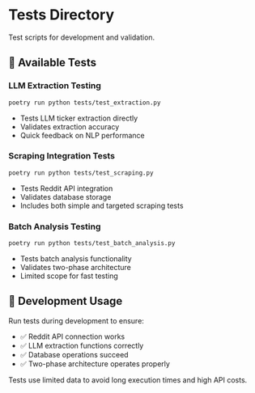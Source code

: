# Tests Directory

Test scripts for development and validation.

## 🧪 **Available Tests**

### **LLM Extraction Testing**
```bash
poetry run python tests/test_extraction.py
```
- Tests LLM ticker extraction directly
- Validates extraction accuracy
- Quick feedback on NLP performance

### **Scraping Integration Tests**
```bash
poetry run python tests/test_scraping.py
```
- Tests Reddit API integration
- Validates database storage
- Includes both simple and targeted scraping tests

### **Batch Analysis Testing**
```bash
poetry run python tests/test_batch_analysis.py
```
- Tests batch analysis functionality
- Validates two-phase architecture
- Limited scope for fast testing

## 🔧 **Development Usage**

Run tests during development to ensure:
- ✅ Reddit API connection works
- ✅ LLM extraction functions correctly  
- ✅ Database operations succeed
- ✅ Two-phase architecture operates properly

Tests use limited data to avoid long execution times and high API costs.